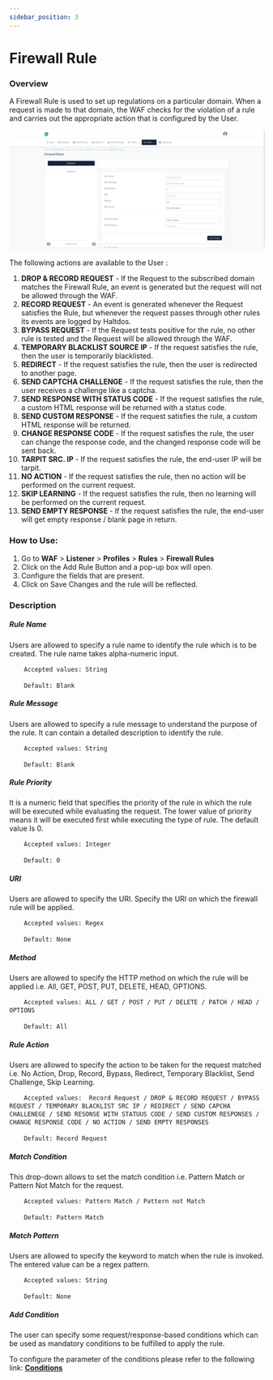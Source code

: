 ```yaml
---
sidebar_position: 3
---
```

# Firewall Rule

### Overview
 A Firewall Rule is used to set up regulations on a particular domain. When a request is made to that domain, the WAF checks for the violation of a rule and carries out the appropriate action that is configured by the User.  

![Firewall Condition](/img/waf/v8/docs/fireWallRule.png)

The following actions are available to the User :
1. **DROP  & RECORD REQUEST** - If the Request to the subscribed domain matches the Firewall Rule, an event is generated but the request will not be allowed through the WAF.
2. **RECORD REQUEST** - An event is generated whenever the Request satisfies the Rule, but whenever the request passes through other rules its events are logged by Haltdos.
3. **BYPASS REQUEST** - If the Request tests positive for the rule, no other rule is tested and the Request will be allowed through the WAF.
4. **TEMPORARY BLACKLIST SOURCE IP** - If the request satisfies the rule, then the user is temporarily blacklisted.
5. **REDIRECT** - If the request satisfies the rule, then the user is redirected to another page.
6. **SEND CAPTCHA CHALLENGE** - If the request satisfies the rule, then the user receives a challenge like a captcha.
7. **SEND RESPONSE WITH STATUS CODE** - If the request satisfies the rule, a custom HTML response will be returned with a status code.
8. **SEND CUSTOM RESPONSE** - If the request satisfies the rule, a custom HTML response will be returned.
9. **CHANGE RESPONSE CODE** - If the request satisfies the rule, the user can change the response code, and the changed response code will be sent back.
10. **TARPIT SRC. IP** -  If the request satisfies the rule, the end-user IP will be tarpit.
11. **NO ACTION** - If the request satisfies the rule, then no action will be performed on the current request.
12. **SKIP LEARNING** - If the request satisfies the rule, then no learning will be performed on the current request.
13. **SEND EMPTY RESPONSE** - If the request satisfies the rule, the end-user will get empty response / blank page in return.

### How to Use:
1. Go to **WAF** > **Listener** >  **Profiles** > **Rules** > **Firewall Rules**
2. Click on the Add Rule Button and a pop-up box will open.
3. Configure the fields that are present.
4. Click on Save Changes and the rule will be reflected.

### Description

##### **Rule Name**
Users are allowed to specify a rule name to identify the rule which is to be created. The rule name takes alpha-numeric input.

```
    Accepted values: String

    Default: Blank
```


##### **Rule Message**
Users are allowed to specify a rule message to understand the purpose of the rule. It can contain a detailed description to identify the rule.

```
    Accepted values: String

    Default: Blank
```


##### **Rule Priority**
It is a numeric field that specifies the priority of the rule in which the rule will be executed while evaluating the request. The lower value of priority means it will be executed first while executing the type of rule. The default value Is 0. 

```
    Accepted values: Integer

    Default: 0
```


##### **URI**
Users are allowed to specify the URI. Specify the URI on which the firewall rule will be applied.

```
    Accepted values: Regex

    Default: None
```


##### **Method**
Users are allowed to specify the HTTP method on which the rule will be applied i.e. All, GET, POST, PUT, DELETE, HEAD, OPTIONS.

```
    Accepted values: ALL / GET / POST / PUT / DELETE / PATCH / HEAD / OPTIONS

    Default: All  
```


##### **Rule Action**
Users are allowed to specify the action to be taken for the request matched i.e. No Action, Drop, Record, Bypass, Redirect, Temporary Blacklist, Send Challenge, Skip Learning.

```
    Accepted values:  Record Request / DROP & RECORD REQUEST / BYPASS REQUEST / TEMPORARY BLACKLIST SRC IP / REDIRECT / SEND CAPCHA CHALLENEGE / SEND RESONSE WITH STATUUS CODE / SEND CUSTOM RESPONSES / CHANGE RESPONSE CODE / NO ACTION / SEND EMPTY RESPONSES

    Default: Record Request 
```


##### **Match Condition**
This drop-down allows to set the match condition i.e. Pattern Match or Pattern Not Match for the request.

```
    Accepted values: Pattern Match / Pattern not Match

    Default: Pattern Match
```


##### **Match Pattern**
Users are allowed to specify the keyword to match when the rule is invoked. The entered value can be a regex pattern.

```
    Accepted values: String

    Default: None
```


##### **Add Condition**

The user can specify some request/response-based conditions which can be used as mandatory conditions to be fulfilled to apply the rule.

To configure the parameter of the conditions please refer to the following link: [**Conditions**](/cloud/waf/listener/profiles/rules/ruleCond)













